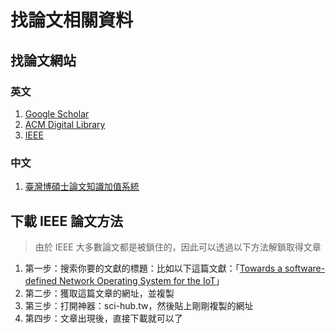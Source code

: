 # 找論文相關資料
## 找論文網站
### 英文
1. [Google Scholar](https://scholar.google.com.tw/)
2. [ACM Digital Library](https://dl.acm.org/)
3. [IEEE](https://ieeexplore.ieee.org/Xplore/home.jsp)

### 中文
1. [臺灣博碩士論文知識加值系統](https://ndltd.ncl.edu.tw/cgi-bin/gs32/gsweb.cgi/ccd=JdX5YK/webmge?mode=basic)

## 下載 IEEE 論文方法
> 由於 IEEE 大多數論文都是被鎖住的，因此可以透過以下方法解鎖取得文章
1. 第一步：搜索你要的文獻的標題：比如以下這篇文獻：「[Towards a software-defined Network Operating System for the IoT](https://ieeexplore.ieee.org/document/7389118)」
2. 第二步：獲取這篇文章的網址，並複製
3. 第三步：打開神器：sci-hub.tw，然後貼上剛剛複製的網址
4. 第四步：文章出現後，直接下載就可以了
